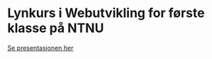 Lynkurs i Webutvikling for første klasse på NTNU
================================================

[Se presentasjonen her](http://kjbekkelund.github.com/first-grade)
